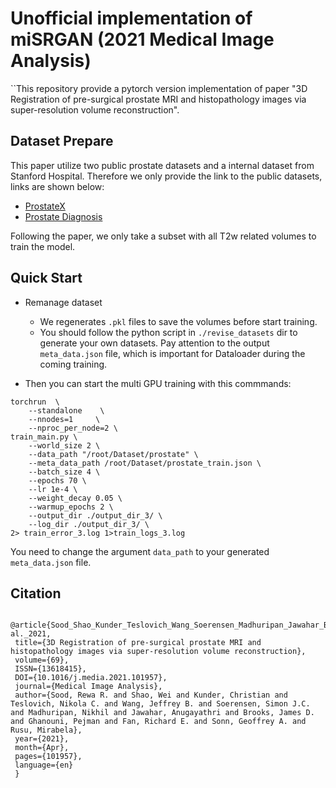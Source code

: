 # Unofficial implementation of miSRGAN (2021 Medical Image Analysis)

``This repository provide a pytorch version implementation of paper "3D Registration of pre-surgical prostate MRI and histopathology images via super-resolution volume reconstruction".


## Dataset Prepare
This paper utilize two public prostate datasets and a internal dataset from Stanford Hospital. Therefore we only provide the link to the public datasets, links are shown below:

- [ProstateX](https://wiki.cancerimagingarchive.net/pages/viewpage.action?pageId=23691656#23691656860763166b154d3b8294e6ff0c206fa5)
- [Prostate Diagnosis](https://wiki.cancerimagingarchive.net/display/Public/PROSTATE-DIAGNOSIS#327725498004a7544e04a10a36cf7ed85def9d0)

Following the paper, we only take a subset with all T2w related volumes to train the model.

## Quick Start
- Remanage dataset
  - We regenerates `.pkl` files to save the volumes before start training.
  - You should follow the python script in `./revise_datasets` dir to generate your own datasets. Pay attention to the output `meta_data.json` file, which is important for Dataloader during the coming training.

- Then you can start the multi GPU training with this commmands:
```
torchrun  \
    --standalone    \
    --nnodes=1     \
    --nproc_per_node=2 \
train_main.py \
    --world_size 2 \
    --data_path "/root/Dataset/prostate" \
    --meta_data_path /root/Dataset/prostate_train.json \
    --batch_size 4 \
    --epochs 70 \
    --lr 1e-4 \
    --weight_decay 0.05 \
    --warmup_epochs 2 \
    --output_dir ./output_dir_3/ \
    --log_dir ./output_dir_3/ \
2> train_error_3.log 1>train_logs_3.log
```
You need to change the argument `data_path` to your generated `meta_data.json` file.

## Citation
```
 @article{Sood_Shao_Kunder_Teslovich_Wang_Soerensen_Madhuripan_Jawahar_Brooks_Ghanouni_et al._2021, 
 title={3D Registration of pre-surgical prostate MRI and histopathology images via super-resolution volume reconstruction}, 
 volume={69}, 
 ISSN={13618415}, 
 DOI={10.1016/j.media.2021.101957}, 
 journal={Medical Image Analysis}, 
 author={Sood, Rewa R. and Shao, Wei and Kunder, Christian and Teslovich, Nikola C. and Wang, Jeffrey B. and Soerensen, Simon J.C. and Madhuripan, Nikhil and Jawahar, Anugayathri and Brooks, James D. and Ghanouni, Pejman and Fan, Richard E. and Sonn, Geoffrey A. and Rusu, Mirabela}, 
 year={2021}, 
 month={Apr}, 
 pages={101957}, 
 language={en} 
 }

```
